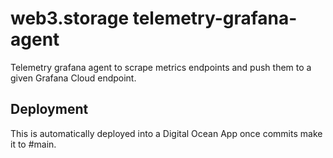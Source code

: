 # web3.storage telemetry-grafana-agent

Telemetry grafana agent to scrape metrics endpoints and push them to a given Grafana Cloud endpoint.

## Deployment

This is automatically deployed into a Digital Ocean App once commits make it to #main.
